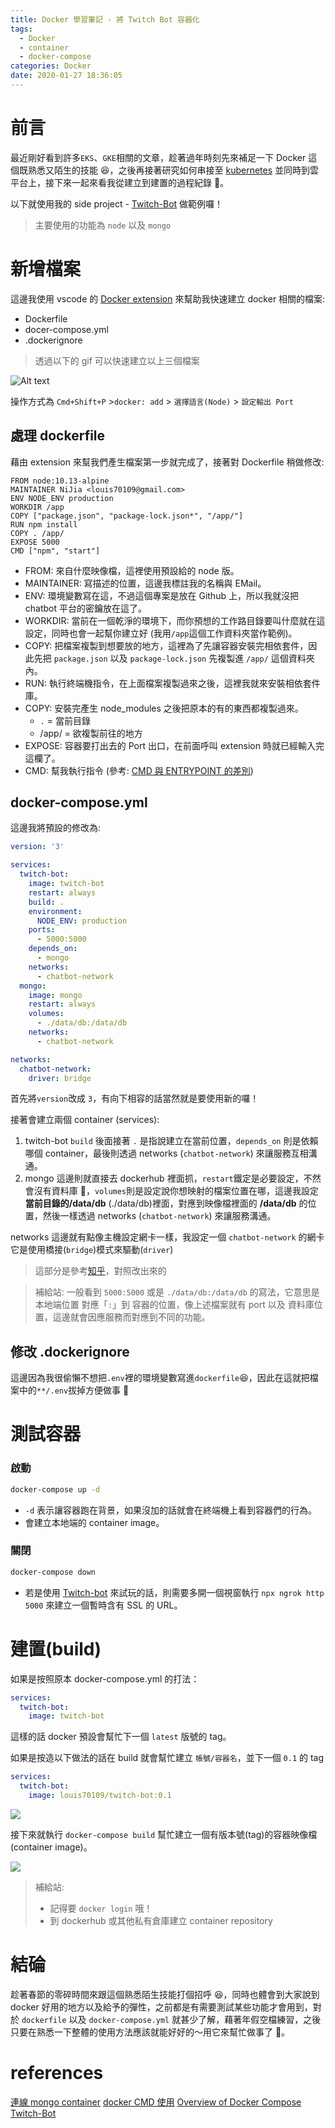 ```yaml
---
title: Docker 學習筆記 - 將 Twitch Bot 容器化
tags:
  - Docker
  - container
  - docker-compose
categories: Docker
date: 2020-01-27 18:36:05
---
```


# 前言

最近剛好看到許多`EKS`、`GKE`相關的文章，趁著過年時刻先來補足一下 Docker 這個既熟悉又陌生的技能 😆，之後再接著研究如何串接至 [kubernetes](https://zh.wikipedia.org/zh-tw/Kubernetes) 並同時到雲平台上，接下來一起來看我從建立到建置的過程紀錄 🙂。

以下就使用我的 side project - [Twitch-Bot](https://github.com/louis70109/Twitch-Bot) 做範例囉！

> 主要使用的功能為 `node` 以及 `mongo`

# 新增檔案

這邊我使用 vscode 的 [Docker extension](https://marketplace.visualstudio.com/items?itemName=ms-azuretools.vscode-docker) 來幫助我快速建立 docker 相關的檔案:

- Dockerfile
- docer-compose.yml
- .dockerignore

> 透過以下的 gif 可以快速建立以上三個檔案

![Alt text](https://github.com/microsoft/vscode-docker/raw/master/resources/readme/generateFiles.gif)

操作方式為 `Cmd+Shift+P` >`docker: add` > `選擇語言(Node)` > `設定輸出 Port`

## 處理 dockerfile

藉由 extension 來幫我們產生檔案第一步就完成了，接著對 Dockerfile 稍做修改:

```dockerfile=
FROM node:10.13-alpine
MAINTAINER NiJia <louis70109@gmail.com>
ENV NODE_ENV production
WORKDIR /app
COPY ["package.json", "package-lock.json*", "/app/"]
RUN npm install
COPY . /app/
EXPOSE 5000
CMD ["npm", "start"]
```

- FROM: 來自什麼映像檔，這裡使用預設給的 node 版。
- MAINTAINER: 寫描述的位置，這邊我標註我的名稱與 EMail。
- ENV: 環境變數寫在這，不過這個專案是放在 Github 上，所以我就沒把 chatbot 平台的密鑰放在這了。
- WORKDIR: 當前在一個乾淨的環境下，而你預想的工作路目錄要叫什麼就在這設定，同時也會一起幫你建立好 (我用`/app`這個工作資料夾當作範例)。
- COPY: 把檔案複製到想要放的地方，這裡為了先讓容器安裝完相依套件，因此先把 `package.json` 以及 `package-lock.json` 先複製進 `/app/` 這個資料夾內。
- RUN: 執行終端機指令，在上面檔案複製過來之後，這裡我就來安裝相依套件庫。
- COPY: 安裝完產生 node_modules 之後把原本的有的東西都複製過來。
  - `.` = 當前目錄
  - /app/ = 欲複製前往的地方
- EXPOSE: 容器要打出去的 Port 出口，在前面呼叫 extension 時就已經輸入完這欄了。
- CMD: 幫我執行指令 (參考: [CMD 與 ENTRYPOINT 的差別](http://jenkins.readbook.tw/docker/basic/104-dockerfile/entrypoint/))

## docker-compose.yml

這邊我將預設的修改為:

```yaml
version: '3'

services:
  twitch-bot:
    image: twitch-bot
    restart: always
    build: .
    environment:
      NODE_ENV: production
    ports:
      - 5000:5000
    depends_on:
      - mongo
    networks:
      - chatbot-network
  mongo:
    image: mongo
    restart: always
    volumes:
      - ./data/db:/data/db
    networks:
      - chatbot-network

networks:
  chatbot-network:
    driver: bridge
```

首先將`version`改成 `3`，有向下相容的話當然就是要使用新的囉！

接著會建立兩個 container (services):

1. twitch-bot
   `build` 後面接著 `.` 是指說建立在當前位置，`depends_on` 則是依賴哪個 container，最後則透過 networks (`chatbot-network`) 來讓服務互相溝通。
2. mongo
   這邊則就直接去 dockerhub 裡面抓，`restart`鐵定是必要設定，不然會沒有資料庫 🤣，`volumes`則是設定說你想映射的檔案位置在哪，這邊我設定**當前目錄的/data/db** (./data/db)裡面，對應到映像檔裡面的 **/data/db** 的位置，然後一樣透過 networks (`chatbot-network`) 來讓服務溝通。

networks 這邊就有點像主機設定網卡一樣，我設定一個 `chatbot-network` 的網卡它是使用橋接(`bridge`)模式來驅動(`driver`)

> 這部分是參考[知乎](https://zhuanlan.zhihu.com/p/69536325)，對照改出來的

> 補給站: 一般看到 `5000:5000` 或是 `./data/db:/data/db` 的寫法，它意思是 本地端位置 對應「`:`」到 容器的位置，像上述檔案就有 port 以及 資料庫位置，這邊就會因應服務而對應到不同的功能。

## 修改 .dockerignore

這邊因為我很偷懶不想把`.env`裡的環境變數寫進`dockerfile`😆，因此在這就把檔案中的`**/.env`拔掉方便做事 🤣

# 測試容器

### 啟動

```sh
docker-compose up -d
```

- `-d` 表示讓容器跑在背景，如果沒加的話就會在終端機上看到容器們的行為。
- 會建立本地端的 container image。

### 關閉

```sh
docker-compose down
```

- 若是使用 [Twitch-bot](https://github.com/louis70109/Twitch-Bot) 來試玩的話，則需要多開一個視窗執行 `npx ngrok http 5000` 來建立一個暫時含有 SSL 的 URL。

# 建置(build)

如果是按照原本 docker-compose.yml 的打法：

```yaml
services:
  twitch-bot:
    image: twitch-bot
```

這樣的話 docker 預設會幫忙下一個 `latest` 版號的 tag。

如果是按造以下做法的話在 build 就會幫忙建立 `帳號/容器名`，並下一個 `0.1` 的 tag

```yaml
services:
  twitch-bot:
    image: louis70109/twitch-bot:0.1
```

![](https://i.imgur.com/7Ftfpeh.png)

接下來就執行 `docker-compose build` 幫忙建立一個有版本號(tag)的容器映像檔(container image)。

![](https://i.imgur.com/JiifOjy.png)

> 補給站:
>
> - 記得要 `docker login` 哦！
> - 到 dockerhub 或其他私有倉庫建立 container repository

# 結碖

趁著春節的零碎時間來跟這個熟悉陌生技能打個招呼 😆，同時也體會到大家說到 docker 好用的地方以及給予的彈性，之前都是有需要測試某些功能才會用到，對於 `dockerfile` 以及 `docker-compose.yml` 就甚少了解，藉著年假空檔練習，之後只要在熟悉一下整體的使用方法應該就能好好的～用它來幫忙做事了 🚀。

# references

[連線 mongo container](https://github.com/lmjben/cdfang-spider/blob/master/src/nodeuii/config/index.ts#L3)
[docker CMD 使用](http://jenkins.readbook.tw/docker/basic/104-dockerfile/entrypoint/)
[Overview of Docker Compose](https://docs.docker.com/compose/)
[Twitch-Bot](https://github.com/louis70109/Twitch-Bot)
